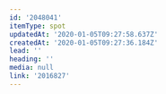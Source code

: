 ```yaml
---
id: '2048041'
itemType: spot
updatedAt: '2020-01-05T09:27:58.637Z'
createdAt: '2020-01-05T09:27:36.184Z'
lead: ''
heading: ''
media: null
link: '2016827'
---
```


